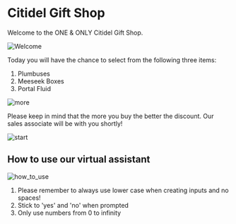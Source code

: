 # Citidel Gift Shop

Welcome to the ONE & ONLY Citidel Gift Shop.

![Welcome](https://media.istockphoto.com/photos/buying-souvenirs-in-greek-gift-shop-on-vacation-picture-id1125897334?k=20&m=1125897334&s=612x612&w=0&h=ixSZ-H3-0RjFzEAl7UnITaFv8io6cXIxQNCtHYMEIoc=)


Today you will have the chance to select from the following three items:

1. Plumbuses
2. Meeseek Boxes
3. Portal Fluid

![more](https://www.gambody.com/blog/wp-content/uploads/2016/09/The-More-You-Buy-The-Less-You-Pay-Press-Release-by-Gambody.jpg)

Please keep in mind that the more you buy the better the discount. Our sales associate will be with you shortly!

![start](https://www.creativefabrica.com/wp-content/uploads/2019/03/Let-the-shopping-begin-Quote-SVG-Cut-by-TheLucky-580x386.jpg)

## How to use our virtual assistant

![how_to_use](https://images.idgesg.net/images/article/2018/05/smartphone-hotspot_laptop_syncing-devices_mobile-wifi-100758745-large.jpg?auto=webp&quality=85,70)

1. Please remember to always use lower case when creating inputs and no spaces!
2. Stick to 'yes' and 'no' when prompted
3. Only use numbers from 0 to infinity


